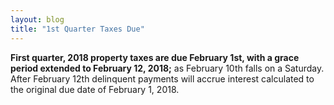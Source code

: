 ```yaml
---
layout: blog
title: "1st Quarter Taxes Due"
---
```

**First quarter, 2018 property taxes are due February 1st, with a grace period extended to February 12, 2018;** as February 10th falls on a Saturday. After February 12th delinquent payments will accrue interest calculated to the original due date of February 1, 2018.
